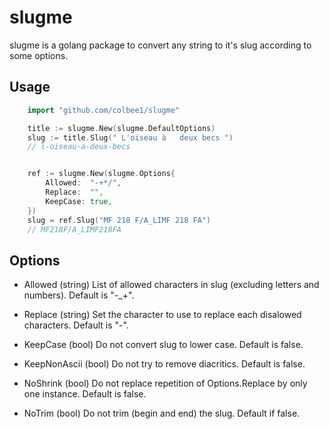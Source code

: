 # slugme

slugme is a golang package to convert any string to it's slug according to some options.

## Usage

```go
    import "github.com/colbee1/slugme"

    title := slugme.New(slugme.DefaultOptions)
    slug := title.Slug(" L'oiseau à   deux becs ")
    // l-oiseau-a-deux-becs


	ref := slugme.New(slugme.Options{
		Allowed:  "-+*/",
		Replace:  "",
		KeepCase: true,
	})
	slug = ref.Slug("MF 218 F/A_LIMF 218 FA")
    // MF218F/A_LIMF218FA
```

## Options

- Allowed (string)
  List of allowed characters in slug (excluding letters and numbers).
  Default is "-\_+".

- Replace (string)
  Set the character to use to replace each disalowed characters.
  Default is "-".

- KeepCase (bool)
  Do not convert slug to lower case.
  Default is false.

- KeepNonAscii (bool)
  Do not try to remove diacritics.
  Default is false.

- NoShrink (bool)
  Do not replace repetition of Options.Replace by only one instance.
  Default is false.

- NoTrim (bool)
  Do not trim (begin and end) the slug.
  Default if false.
